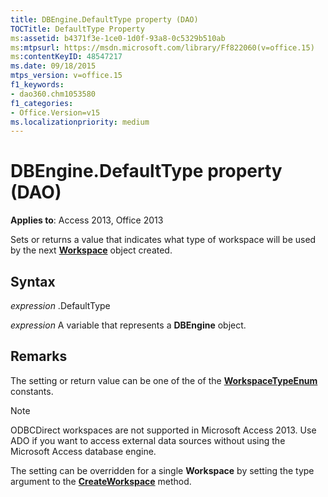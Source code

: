 ```yaml
---
title: DBEngine.DefaultType property (DAO)
TOCTitle: DefaultType Property
ms:assetid: b4371f3e-1ce0-1d0f-93a8-0c5329b510ab
ms:mtpsurl: https://msdn.microsoft.com/library/Ff822060(v=office.15)
ms:contentKeyID: 48547217
ms.date: 09/18/2015
mtps_version: v=office.15
f1_keywords:
- dao360.chm1053580
f1_categories:
- Office.Version=v15
ms.localizationpriority: medium
---
```


# DBEngine.DefaultType property (DAO)


**Applies to**: Access 2013, Office 2013

Sets or returns a value that indicates what type of workspace will be used by the next **[Workspace](workspace-object-dao.md)** object created.

## Syntax

*expression* .DefaultType

*expression* A variable that represents a **DBEngine** object.

## Remarks

The setting or return value can be one of the of the **[WorkspaceTypeEnum](workspacetypeenum-enumeration-dao.md)** constants.


> [!NOTE]
> ODBCDirect workspaces are not supported in Microsoft Access 2013. Use ADO if you want to access external data sources without using the Microsoft Access database engine.

The setting can be overridden for a single **Workspace** by setting the type argument to the **[CreateWorkspace](dbengine-createworkspace-method-dao.md)** method.

